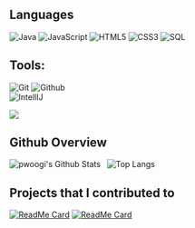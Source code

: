 


## Languages

![Java](https://img.shields.io/badge/-Java-000000?style=flat&logo=java)
![JavaScript](https://img.shields.io/badge/-JavaScript-000000?style=flat&logo=javascript)
![HTML5](https://img.shields.io/badge/-HTML5-000000?style=flat&logo=html5)
![CSS3](https://img.shields.io/badge/-CSS-000000?style=flat&logo=css3)
![SQL](https://img.shields.io/badge/-SQL-000000?style=flat&logo=mysql)

## Tools:

![Git](https://img.shields.io/badge/-Git-000000?style=flat&logo=git)
![Github](https://img.shields.io/badge/-Github-000000?style=flat&logo=github) <br />
![IntellIJ](https://img.shields.io/badge/-IntellIJ%20IDEA-000000?style=flat&logo=intellij%20idea)

<a href="https://hits.seeyoufarm.com"><img src="https://hits.seeyoufarm.com/api/count/incr/badge.svg?url=https%3A%2F%2Fgithub.com%2Fpwoogi&count_bg=%2379C83D&title_bg=%23555555&icon=&icon_color=%23E7E7E7&title=hits&edge_flat=false"/></a>

## Github Overview

<img align="left" alt="pwoogi's Github Stats" src="https://github-readme-stats.vercel.app/api?username=pwoogi&theme=chartreuse-dark&show_icons=true" />    &nbsp;
![Top Langs](https://github-readme-stats.vercel.app/api/top-langs/?username=pwoogi&theme=highcontrast)

## Projects that I contributed to

[![ReadMe Card](https://github-readme-stats.vercel.app/api/pin/?username=pwoogi&repo=hanghae_8D_BE&show_owner=true)](https://github.com/pwoogi/hanghae_8D_BE)
[![ReadMe Card](https://github-readme-stats.vercel.app/api/pin/?username=pwoogi&repo=backend-instaclone-project&show_owner=true)](https://github.com/pwoogi/backend-instaclone-project) <br />
